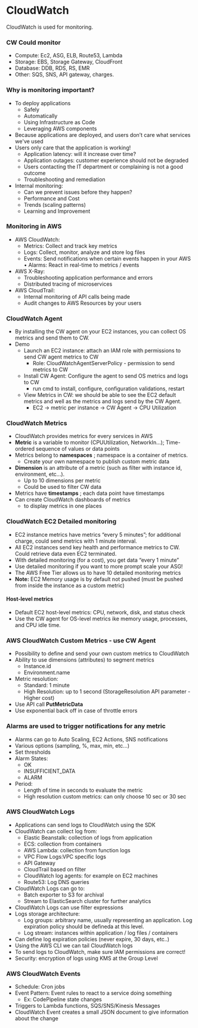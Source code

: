 # CloudWatch

CloudWatch is used for monitoring.
### CW Could monitor
- Compute: Ec2, ASG, ELB, Route53, Lambda
- Storage: EBS, Storage Gateway, CloudFront
- Database: DDB, RDS, RS, EMR
- Other: SQS, SNS, API gateway, charges. 

### Why is monitoring important?
- To deploy applications
    - Safely
    - Automatically
    - Using Infrastructure as Code
    - Leveraging AWS components
- Because applications are deployed, and users don’t care what services we've used
- Users only care that the application is working!
    - Application latency: will it increase over time?
    - Application outages: customer experience should not be degraded
    - Users contacting the IT department or complaining is not a good outcome
    - Troubleshooting and remediation
- Internal monitoring:
    - Can we prevent issues before they happen?
    - Performance and Cost
    - Trends (scaling patterns)
    - Learning and Improvement

### Monitoring in AWS
- AWS CloudWatch:
    - Metrics: Collect and track key metrics
    - Logs: Collect, monitor, analyze and store log files
    - Events: Send notifications when certain events happen in your AWS • Alarms: React in real-time to metrics / events
- AWS X-Ray:
    - Troubleshooting application performance and errors
    - Distributed tracing of microservices
- AWS CloudTrail:
    - Internal monitoring of API calls being made
    - Audit changes to AWS Resources by your users

### CloudWatch Agent
- By installing the CW agent on your EC2 instances, you can collect OS metrics and send them to CW. 
- Demo 
  - Launch an EC2 instance: attach an IAM role with permissions to send CW agent metrics to CW
     - Role: CloudWatchAgentServerPolicy - permission to send metrics to CW
  - Install CW Agent: Configure the agent to send OS metrics and logs to CW
     - run cmd to install, configure, configuration validations, restart
  - View Metrics in CW: we should be able to see the EC2 default metrics and well as the metrics and logs send by the CW Agent. 
     - EC2 -> metric per instance -> CW Agent -> CPU Utilization

### CloudWatch Metrics
- CloudWatch provides metrics for every services in AWS
- **Metric** is a variable to monitor (CPUUtilization, NetworkIn...); Time-ordered sequence of values or data points
- Metrics belong to **namespaces** ; namespace is a container of metrics. 
   - Create your own namespace to publish custom metric data
- **Dimension** is an attribute of a metric (such as filter with instance id, environment, etc...). 
    - Up to 10 dimensions per metric
    - Could be used to filter CW data
- Metrics have **timestamps** ; each data point have timestamps
- Can create CloudWatch dashboards of metrics
    - to display metrics in one places

### CloudWatch EC2 Detailed monitoring
- EC2 instance metrics have metrics “every 5 minutes”; for additional charge, could send metrics with 1 minute interval. 
- All EC2 instances send key health and performance metrics to CW. Could retrieve data even EC2 terminated. 
- With detailed monitoring (for a cost), you get data “every 1 minute”
- Use detailed monitoring if you want to more prompt scale your ASG!
- The AWS Free Tier allows us to have 10 detailed monitoring metrics
- **Note:** EC2 Memory usage is by default not pushed (must be pushed
from inside the instance as a custom metric)

#### Host-level metrics
- Default EC2 host-level metrics: CPU, network, disk, and status check
- Use the CW agent for OS-level metrics ike memory usage, processes, and CPU idle time.


### AWS CloudWatch Custom Metrics - use CW Agent
- Possibility to define and send your own custom metrics to CloudWatch
- Ability to use dimensions (attributes) to segment metrics
    - Instance.id
    - Environment.name
- Metric resolution:
    - Standard: 1 minute
    - High Resolution: up to 1 second (StorageResolution API parameter - Higher cost)
- Use API call **PutMetricData**
- Use exponential back off in case of throttle errors

### Alarms are used to trigger notifications for any metric
- Alarms can go to Auto Scaling, EC2 Actions, SNS notifications
- Various options (sampling, %, max, min, etc...)
- Set thresholds
- Alarm States:
    - OK
    - INSUFFICIENT_DATA
    - ALARM
- Period:
    - Length of time in seconds to evaluate the metric
    - High resolution custom metrics: can only choose 10 sec or 30 sec

### AWS CloudWatch Logs
- Applications can send logs to CloudWatch using the SDK
- CloudWatch can collect log from:
    - Elastic Beanstalk: collection of logs from application
    - ECS: collection from containers
    - AWS Lambda: collection from function logs
    - VPC Flow Logs:VPC specific logs
    - API Gateway
    - CloudTrail based on filter
    - CloudWatch log agents: for example on EC2 machines
    - Route53: Log DNS queries
- CloudWatch Logs can go to:
    - Batch exporter to S3 for archival
    - Stream to ElasticSearch cluster for further analytics
- CloudWatch Logs can use filter expressions
- Logs storage architecture:
    - Log groups: arbitrary name, usually representing an application. Log expiration policy should be defineda at this level.
    - Log stream: instances within application / log files / containers
- Can define log expiration policies (never expire, 30 days, etc..)
- Using the AWS CLI we can tail CloudWatch logs
- To send logs to CloudWatch, make sure IAM permissions are correct!
- Security: encryption of logs using KMS at the Group Level


### AWS CloudWatch Events
- Schedule: Cron jobs
- Event Pattern: Event rules to react to a service doing something
    - Ex: CodePipeline state changes
- Triggers to Lambda functions, SQS/SNS/Kinesis Messages
- CloudWatch Event creates a small JSON document to give information
about the change
